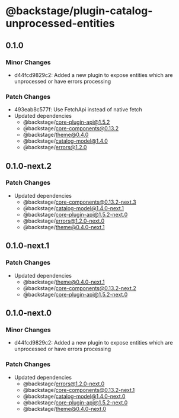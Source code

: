 # @backstage/plugin-catalog-unprocessed-entities

## 0.1.0

### Minor Changes

- d44fcd9829c2: Added a new plugin to expose entities which are unprocessed or have errors processing

### Patch Changes

- 493eab8c577f: Use FetchApi instead of native fetch
- Updated dependencies
  - @backstage/core-plugin-api@1.5.2
  - @backstage/core-components@0.13.2
  - @backstage/theme@0.4.0
  - @backstage/catalog-model@1.4.0
  - @backstage/errors@1.2.0

## 0.1.0-next.2

### Patch Changes

- Updated dependencies
  - @backstage/core-components@0.13.2-next.3
  - @backstage/catalog-model@1.4.0-next.1
  - @backstage/core-plugin-api@1.5.2-next.0
  - @backstage/errors@1.2.0-next.0
  - @backstage/theme@0.4.0-next.1

## 0.1.0-next.1

### Patch Changes

- Updated dependencies
  - @backstage/theme@0.4.0-next.1
  - @backstage/core-components@0.13.2-next.2
  - @backstage/core-plugin-api@1.5.2-next.0

## 0.1.0-next.0

### Minor Changes

- d44fcd9829c2: Added a new plugin to expose entities which are unprocessed or have errors processing

### Patch Changes

- Updated dependencies
  - @backstage/errors@1.2.0-next.0
  - @backstage/core-components@0.13.2-next.1
  - @backstage/catalog-model@1.4.0-next.0
  - @backstage/core-plugin-api@1.5.2-next.0
  - @backstage/theme@0.4.0-next.0
